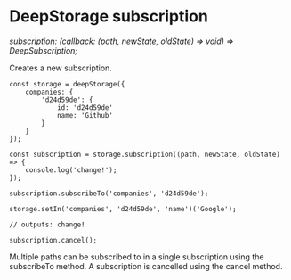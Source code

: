 # DeepStorage subscription

_subscription: \(callback: \(path, newState, oldState\) =&gt; void\) =&gt; DeepSubscription;_

Creates a new subscription.

```
const storage = deepStorage({
    companies: {
        'd24d59de': {
            id: 'd24d59de'
            name: 'Github'
        }
    }
});

const subscription = storage.subscription((path, newState, oldState) => {
    console.log('change!');
});

subscription.subscribeTo('companies', 'd24d59de');

storage.setIn('companies', 'd24d59de', 'name')('Google');

// outputs: change!

subscription.cancel();
```

Multiple paths can be subscribed to in a single subscription using the subscribeTo method. A subscription is cancelled using the cancel method.

